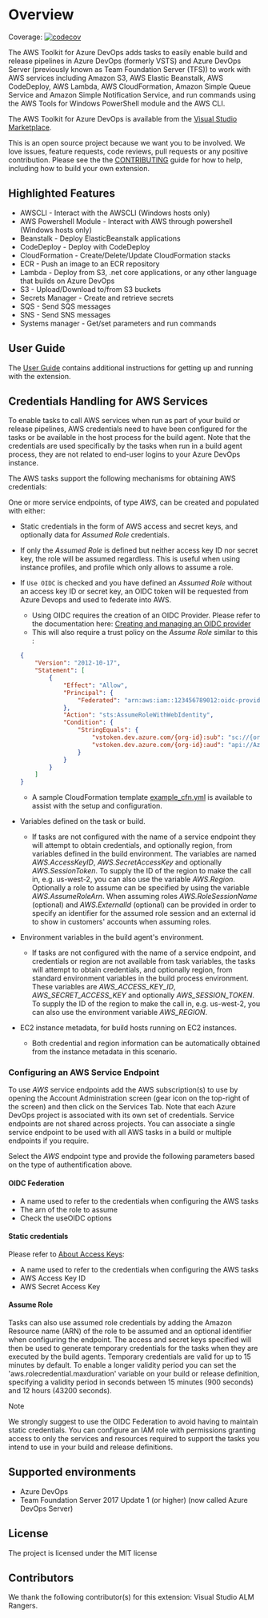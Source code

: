 # Overview

Coverage: [![codecov](https://codecov.io/gh/aws/aws-vsts-tools/branch/master/graph/badge.svg)](https://codecov.io/gh/aws/aws-vsts-tools)

The AWS Toolkit for Azure DevOps adds tasks to easily enable build and release pipelines in Azure DevOps (formerly VSTS) and Azure DevOps Server (previously known as Team Foundation Server (TFS)) to work with AWS services including Amazon S3, AWS Elastic Beanstalk, AWS CodeDeploy, AWS Lambda, AWS CloudFormation, Amazon Simple Queue Service and Amazon Simple Notification Service, and run commands using the AWS Tools for Windows PowerShell module and the AWS CLI.

The AWS Toolkit for Azure DevOps is available from the [Visual Studio Marketplace](https://marketplace.visualstudio.com/items?itemName=AmazonWebServices.aws-vsts-tools).

This is an open source project because we want you to be involved. We love issues, feature requests, code reviews, pull
requests or any positive contribution. Please see the the [CONTRIBUTING](CONTRIBUTING.md) guide for how to help, including how to build your own extension.

## Highlighted Features

-   AWSCLI - Interact with the AWSCLI (Windows hosts only)
-   AWS Powershell Module - Interact with AWS through powershell (Windows hosts only)
-   Beanstalk - Deploy ElasticBeanstalk applications
-   CodeDeploy - Deploy with CodeDeploy
-   CloudFormation - Create/Delete/Update CloudFormation stacks
-   ECR - Push an image to an ECR repository
-   Lambda - Deploy from S3, .net core applications, or any other language that builds on Azure DevOps
-   S3 - Upload/Download to/from S3 buckets
-   Secrets Manager - Create and retrieve secrets
-   SQS - Send SQS messages
-   SNS - Send SNS messages
-   Systems manager - Get/set parameters and run commands

## User Guide

The [User Guide](https://docs.aws.amazon.com/vsts/latest/userguide/welcome.html) contains additional instructions for getting up and running with the extension.

## Credentials Handling for AWS Services

To enable tasks to call AWS services when run as part of your build or release pipelines, AWS credentials need to have been configured for the tasks or be available in the host process for the build agent. Note that the credentials are used specifically by the tasks when run in a build agent process, they are not related to end-user logins to your Azure DevOps instance.

The AWS tasks support the following mechanisms for obtaining AWS credentials:

One or more service endpoints, of type _AWS_, can be created and populated with either:

-   Static credentials in the form of AWS access and secret keys, and optionally data for _Assumed Role_ credentials.
-   If only the _Assumed Role_ is defined but neither access key ID nor secret key, the role will be assumed regardless. This is useful when using instance profiles, and profile which only allows to assume a role.
-   If  `Use OIDC` is checked and you have defined an _Assumed Role_ without an access key ID or secret key, an OIDC token will be requested from Azure Devops and used to federate into AWS.

    - Using OIDC requires the creation of an OIDC Provider. Please refer to the documentation here: [Creating and managing an OIDC provider](https://docs.aws.amazon.com/IAM/latest/UserGuide/id_roles_providers_create_oidc.html#manage-oidc-provider-console)
    - This will also require a trust policy on the _Assume Role_ similar to this :

    ```json
    {
        "Version": "2012-10-17",
        "Statement": [
            {
                "Effect": "Allow",
                "Principal": {
                    "Federated": "arn:aws:iam::123456789012:oidc-provider/vstoken.dev.azure.com/{org-id}"
                },
                "Action": "sts:AssumeRoleWithWebIdentity",
                "Condition": {
                    "StringEquals": {
                        "vstoken.dev.azure.com/{org-id}:sub": "sc://{orgName}/{ProjectName}/{ServiceConnectionName}",
                        "vstoken.dev.azure.com/{org-id}:aud": "api://AzureADTokenExchange"
                    }
                }
            }
        ]
    }
    ```

    - A sample CloudFormation template [example_cfn.yml](./example_cfn.yaml) is available to assist with the setup and configuration.

-   Variables defined on the task or build.
    -   If tasks are not configured with the name of a service endpoint they will attempt to obtain credentials, and optionally region, from variables defined in the build environment. The
        variables are named _AWS.AccessKeyID_, _AWS.SecretAccessKey_ and optionally _AWS.SessionToken_. To supply the ID of the region to make the call in, e.g. us-west-2, you can also use the variable _AWS.Region_. Optionally a role to assume can be specified by using the variable _AWS.AssumeRoleArn_. When assuming roles _AWS.RoleSessionName_ (optional) and _AWS.ExternalId_ (optional) can be provided in order to specify an identifier for the assumed role session and an external id to show in customers' accounts when assuming roles.
-   Environment variables in the build agent's environment.
    -   If tasks are not configured with the name of a service endpoint, and credentials or region are not available from task variables, the tasks will attempt to obtain credentials, and optionally region, from standard environment variables in the build process environment. These variables are _AWS_ACCESS_KEY_ID_, _AWS_SECRET_ACCESS_KEY_ and optionally _AWS_SESSION_TOKEN_. To supply the ID of the region to make the call in, e.g. us-west-2, you can also use the environment variable _AWS_REGION_.
-   EC2 instance metadata, for build hosts running on EC2 instances.
    -   Both credential and region information can be automatically obtained from the instance metadata in this scenario.

### Configuring an AWS Service Endpoint

To use _AWS_ service endpoints add the AWS subscription(s) to use by opening the Account Administration screen (gear icon on the top-right of the screen) and then click on the Services Tab. Note that each Azure DevOps project is associated with its own set of credentials. Service endpoints are not shared across projects. You can associate a single service endpoint to be used with all AWS tasks in a build or multiple endpoints if you require.

Select the _AWS_ endpoint type and provide the following parameters based on the type of authentification above.

#### OIDC Federation

-   A name used to refer to the credentials when configuring the AWS tasks
-   The arn of the role to assume
-   Check the useOIDC options

#### Static credentials

Please refer to [About Access Keys](https://aws.amazon.com/developers/access-keys/):

-   A name used to refer to the credentials when configuring the AWS tasks
-   AWS Access Key ID
-   AWS Secret Access Key

#### Assume Role

Tasks can also use assumed role credentials by adding the Amazon Resource name (ARN) of the role to be assumed and an optional identifier when configuring the endpoint. The access and secret keys specified will then be used to generate temporary credentials for the tasks when they are executed by the build agents. Temporary credentials are valid for up to 15 minutes by default. To enable a longer validity period you can set the 'aws.rolecredential.maxduration' variable on your build or release definition, specifying a validity period in seconds between 15 minutes (900 seconds) and 12 hours (43200 seconds).

> [!NOTE]
> We strongly suggest to use the OIDC Federation to avoid having to maintain static credentials. You can configure an IAM role with permissions granting access to only the services and resources required to support the tasks you intend to use in your build and release definitions.

## Supported environments

-   Azure DevOps
-   Team Foundation Server 2017 Update 1 (or higher) (now called Azure DevOps Server)

## License

The project is licensed under the MIT license

## Contributors

We thank the following contributor(s) for this extension: Visual Studio ALM Rangers.
